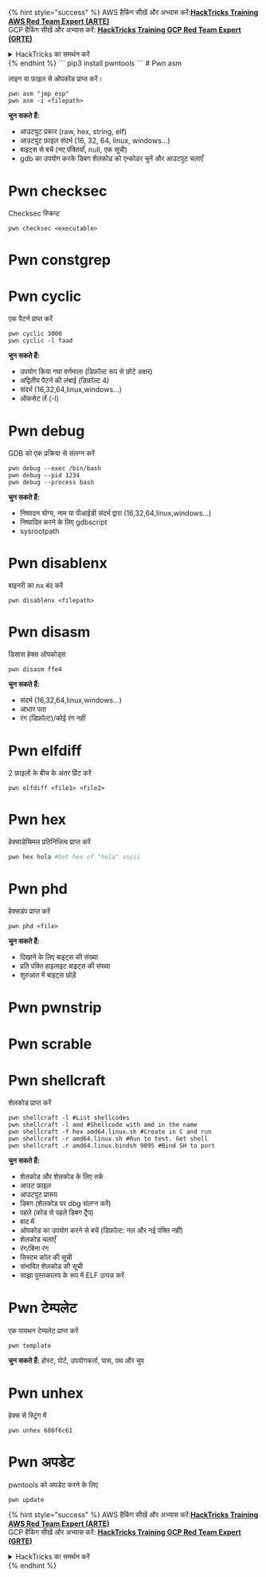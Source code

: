 {% hint style="success" %}
AWS हैकिंग सीखें और अभ्यास करें:<img src="/.gitbook/assets/arte.png" alt="" data-size="line">[**HackTricks Training AWS Red Team Expert (ARTE)**](https://training.hacktricks.xyz/courses/arte)<img src="/.gitbook/assets/arte.png" alt="" data-size="line">\
GCP हैकिंग सीखें और अभ्यास करें: <img src="/.gitbook/assets/grte.png" alt="" data-size="line">[**HackTricks Training GCP Red Team Expert (GRTE)**<img src="/.gitbook/assets/grte.png" alt="" data-size="line">](https://training.hacktricks.xyz/courses/grte)

<details>

<summary>HackTricks का समर्थन करें</summary>

* [**सदस्यता योजनाएँ**](https://github.com/sponsors/carlospolop) देखें!
* **हमारे** 💬 [**Discord समूह**](https://discord.gg/hRep4RUj7f) या [**telegram समूह**](https://t.me/peass) में शामिल हों या **हमारे** **Twitter** 🐦 [**@hacktricks\_live**](https://twitter.com/hacktricks\_live)** का पालन करें।**
* **हैकिंग ट्रिक्स साझा करें और** [**HackTricks**](https://github.com/carlospolop/hacktricks) और [**HackTricks Cloud**](https://github.com/carlospolop/hacktricks-cloud) github रिपोजिटरी में PRs सबमिट करें।

</details>
{% endhint %}
```
pip3 install pwntools
```
# Pwn asm

लाइन या फ़ाइल से ऑपकोड प्राप्त करें।
```
pwn asm "jmp esp"
pwn asm -i <filepath>
```
**चुन सकते हैं:**

* आउटपुट प्रकार (raw, hex, string, elf)
* आउटपुट फ़ाइल संदर्भ (16, 32, 64, linux, windows...)
* बाइट्स से बचें (नए पंक्तियाँ, null, एक सूची)
* gdb का उपयोग करके डिबग शेलकोड को एन्कोडर चुनें और आउटपुट चलाएँ

#  **Pwn checksec**

Checksec स्क्रिप्ट
```
pwn checksec <executable>
```
# Pwn constgrep

# Pwn cyclic

एक पैटर्न प्राप्त करें
```
pwn cyclic 3000
pwn cyclic -l faad
```
**चुन सकते हैं:**

* उपयोग किया गया वर्णमाला (डिफ़ॉल्ट रूप से छोटे अक्षर)
* अद्वितीय पैटर्न की लंबाई (डिफ़ॉल्ट 4)
* संदर्भ (16,32,64,linux,windows...)
* ऑफसेट लें (-l)

# Pwn debug

GDB को एक प्रक्रिया से संलग्न करें
```
pwn debug --exec /bin/bash
pwn debug --pid 1234
pwn debug --process bash
```
**चुन सकते हैं:**

* निष्पादन योग्य, नाम या पीआईडी संदर्भ द्वारा (16,32,64,linux,windows...)
* निष्पादित करने के लिए gdbscript
* sysrootpath

# Pwn disablenx

बाइनरी का nx बंद करें
```
pwn disablenx <filepath>
```
# Pwn disasm

डिसास हेक्स ऑपकोड्स
```
pwn disasm ffe4
```
**चुन सकते हैं:**

* संदर्भ (16,32,64,linux,windows...)
* आधार पता
* रंग (डिफ़ॉल्ट)/कोई रंग नहीं

# Pwn elfdiff

2 फ़ाइलों के बीच के अंतर प्रिंट करें
```
pwn elfdiff <file1> <file2>
```
# Pwn hex

हेक्साडेसिमल प्रतिनिधित्व प्राप्त करें
```bash
pwn hex hola #Get hex of "hola" ascii
```
# Pwn phd

हेक्सडंप प्राप्त करें
```
pwn phd <file>
```
**चुन सकते हैं:**

* दिखाने के लिए बाइट्स की संख्या
* प्रति पंक्ति हाइलाइट बाइट्स की संख्या
* शुरुआत में बाइट्स छोड़ें

# Pwn pwnstrip

# Pwn scrable

# Pwn shellcraft

शेलकोड प्राप्त करें
```
pwn shellcraft -l #List shellcodes
pwn shellcraft -l amd #Shellcode with amd in the name
pwn shellcraft -f hex amd64.linux.sh #Create in C and run
pwn shellcraft -r amd64.linux.sh #Run to test. Get shell
pwn shellcraft .r amd64.linux.bindsh 9095 #Bind SH to port
```
**चुन सकते हैं:**

* शेलकोड और शेलकोड के लिए तर्क
* आउट फ़ाइल
* आउटपुट प्रारूप
* डिबग (शेलकोड पर dbg संलग्न करें)
* पहले (कोड से पहले डिबग ट्रैप)
* बाद में
* ऑपकोड का उपयोग करने से बचें (डिफ़ॉल्ट: नल और नई पंक्ति नहीं)
* शेलकोड चलाएँ
* रंग/बिना रंग
* सिस्टम कॉल की सूची
* संभावित शेलकोड की सूची
* साझा पुस्तकालय के रूप में ELF उत्पन्न करें

# Pwn टेम्पलेट

एक पायथन टेम्पलेट प्राप्त करें
```
pwn template
```
**चुन सकते हैं:** होस्ट, पोर्ट, उपयोगकर्ता, पास, पथ और चुप

# Pwn unhex

हेक्स से स्ट्रिंग में
```
pwn unhex 686f6c61
```
# Pwn अपडेट

pwntools को अपडेट करने के लिए
```
pwn update
```
{% hint style="success" %}
AWS हैकिंग सीखें और अभ्यास करें:<img src="/.gitbook/assets/arte.png" alt="" data-size="line">[**HackTricks Training AWS Red Team Expert (ARTE)**](https://training.hacktricks.xyz/courses/arte)<img src="/.gitbook/assets/arte.png" alt="" data-size="line">\
GCP हैकिंग सीखें और अभ्यास करें: <img src="/.gitbook/assets/grte.png" alt="" data-size="line">[**HackTricks Training GCP Red Team Expert (GRTE)**<img src="/.gitbook/assets/grte.png" alt="" data-size="line">](https://training.hacktricks.xyz/courses/grte)

<details>

<summary>HackTricks का समर्थन करें</summary>

* [**सदस्यता योजनाएँ**](https://github.com/sponsors/carlospolop) देखें!
* **हमारे** 💬 [**Discord समूह**](https://discord.gg/hRep4RUj7f) या [**telegram समूह**](https://t.me/peass) में शामिल हों या **हमारे** **Twitter** 🐦 [**@hacktricks\_live**](https://twitter.com/hacktricks\_live)** का पालन करें।**
* **हैकिंग ट्रिक्स साझा करें और** [**HackTricks**](https://github.com/carlospolop/hacktricks) और [**HackTricks Cloud**](https://github.com/carlospolop/hacktricks-cloud) github रिपोजिटरी में PRs सबमिट करें।

</details>
{% endhint %}
